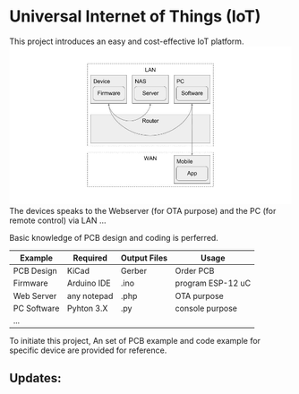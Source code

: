 # Universal Internet of Things (IoT)
This project introduces an easy and cost-effective IoT platform.
![General Idea](https://github.com/simonfongnt/uiot/blob/master/doc/uiot-pic1.jpg?raw=true)
The devices speaks to the Webserver (for OTA purpose) and the PC (for remote control) via LAN
...

Basic knowledge of PCB design and coding is perferred. 

| Example       | Required      | Output Files  | Usage                      |
| ------------- | ------------- | ------------- | -------------------------- |
| PCB Design    | KiCad         | Gerber        | Order PCB                  |
| Firmware      | Arduino IDE   | .ino          | program ESP-12 uC          |
| Web Server    | any notepad   | .php          | OTA purpose                |
| PC Software   | Pyhton 3.X    | .py           | console purpose            |
| ...           |               |               |                            |

To initiate this project, An set of PCB example and code example for specific device are provided for reference.

## Updates:
